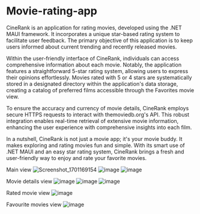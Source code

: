 # Movie-rating-app
CineRank is an application for rating movies, developed using the .NET MAUI framework. It incorporates a unique star-based rating system to facilitate user feedback. The primary objective of this application is to keep users informed about current trending and recently released movies.

Within the user-friendly interface of CineRank, individuals can access comprehensive information about each movie. Notably, the application features a straightforward 5-star rating system, allowing users to express their opinions effortlessly. Movies rated with 5 or 4 stars are systematically stored in a designated directory within the application's data storage, creating a catalog of preferred films accessible through the Favorites movie view.

To ensure the accuracy and currency of movie details, CineRank employs secure HTTPS requests to interact with themoviedb.org's API. This robust integration enables real-time retrieval of extensive movie information, enhancing the user experience with comprehensive insights into each film.

In a nutshell, CineRank is not just a movie app; it's your movie buddy. It makes exploring and rating movies fun and simple. With its smart use of .NET MAUI and an easy star rating system, CineRank brings a fresh and user-friendly way to enjoy and rate your favorite movies.


Main view
![Screenshot_1701169154](https://github.com/duygu-d/Movie-rating-app/assets/64774358/f19388ed-ba22-486d-8293-18ce962b6d89)
![image](https://github.com/duygu-d/Movie-rating-app/assets/64774358/44550849-4550-4a56-bcc5-eb80f057ea8d)
![image](https://github.com/duygu-d/Movie-rating-app/assets/64774358/68b2c427-1a02-4e1f-8e3b-7065567e843c)

Movie details view
![image](https://github.com/duygu-d/Movie-rating-app/assets/64774358/6a22205b-a117-43c6-9c0e-04095fd07a09)
![image](https://github.com/duygu-d/Movie-rating-app/assets/64774358/20458052-916c-40aa-b0cd-5341c8e74bbc)
![image](https://github.com/duygu-d/Movie-rating-app/assets/64774358/2fbb9d9c-08f0-491c-bd36-7991e79eb87a)

Rated movie view
![image](https://github.com/duygu-d/Movie-rating-app/assets/64774358/e44bc5b1-2ca6-41f8-b080-d99a249a6b2b)

Favourite movies view
![image](https://github.com/duygu-d/Movie-rating-app/assets/64774358/faa15634-4555-438e-a5a5-7b874e6b42fc)






